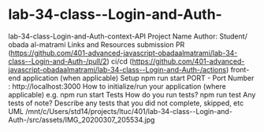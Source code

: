 # lab-34-class--Login-and-Auth-
  
lab-34-class-Login-and-Auth-context-API
Project Name Author: Student/ obada al-matrami 
Links and Resources submission PR (https://github.com/401-advanced-javascript-obadaalmatrami/lab-34-class--Login-and-Auth-/pull/2)
 ci/cd (https://github.com/401-advanced-javascript-obadaalmatrami/lab-34-class--Login-and-Auth-/actions) front-end application (when applicable) Setup npm run start
PORT - Port Number : http://localhost:3000 
How to initialize/run your application (where applicable) e.g. npm run start 
Tests How do you run tests? 
npm run test 
Any tests of note? Describe any tests that you did not complete, skipped, etc 
UML 
/mnt/c/Users/std14/projects/ltuc/401/lab-34-class--Login-and-Auth-/src/assets/IMG_20200307_205534.jpg
